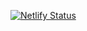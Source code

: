 [![Netlify Status](https://api.netlify.com/api/v1/badges/2afdf34e-9937-4ca0-9137-fe7f7806e04a/deploy-status)](https://app.netlify.com/sites/laughing-wilson-b66607/deploys)